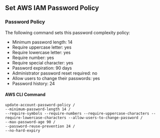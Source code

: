 ## Set AWS IAM Password Policy

### Password Policy
The following command sets this password complexity policy:
* Minimum password length: 14
* Require uppercase letter: yes
* Require lowercase letter: yes
* Require number: yes
* Require special character: yes
* Password expiration: 90 days
* Administrator password reset required: no
* Allow users to change their passwords: yes
* Password history: 24

#### AWS CLI Command
```
update-account-password-policy /
--minimum-password-length 14 /
--require-symbols --require-numbers --require-uppercase-characters --require-lowercase-characters --allow-users-to-change-password /
--max-password-age 90 /
--password-reuse-prevention 24 /
--no-hard-expiry
